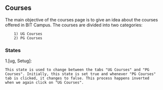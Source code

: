 ## Courses

The main objective of the courses page is to give an idea about the courses offered in BIT Campus. The courses are divided into two categories:

        1) UG Courses
        2) PG Courses
        
### States

1.[ug, Setug]:

    This state is used to change between the tabs "UG Courses" and "PG Courses". Initially, this state is set true and whenever "PG Courses" tab is clicked, it changes to false. This process happens inverted when we again click on "UG Courses".
